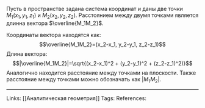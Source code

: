 Пусть в пространстве задана система координат и даны две точки $M_1(x_1,y_1,z_1)$ и $M_2(x_2,y_2,z_2)$. Расстоянием между двумя точками является длинна вектора $\overline{M_1M_2}$. 

Координаты вектора находятся как: 
$$\overline{M_1M_2}=(x_2-x_1, y_2-y_1, z_2-z_1)$$
Длина вектора: 
$$|\overline{M_1M_2}|=\sqrt{(x_2-x_1)^2 + (y_2-y_1)^2 + (z_2-z_1)^2)}$$
Аналогично находится расстояние между точками на плоскости. Также расстояние между точками можно обозначать как $|M_1M_2|$. 

___
Links: [[Аналитическая геометрия]] 
Tags:
References: